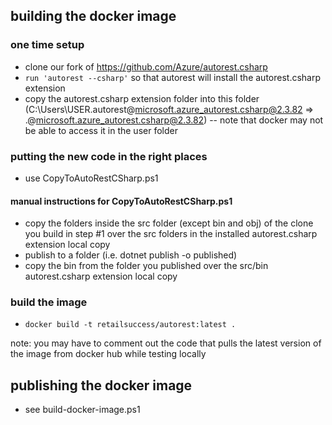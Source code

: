 ## building the docker image

### one time setup

* clone our fork of https://github.com/Azure/autorest.csharp
* ```run 'autorest --csharp'``` so that autorest will install the autorest.csharp extension
* copy the autorest.csharp extension folder into this folder (C:\Users\USER\.autorest\@microsoft.azure_autorest.csharp@2.3.82 => .\@microsoft.azure_autorest.csharp@2.3.82) -- note that docker may not be able to access it in the user folder

### putting the new code in the right places

* use CopyToAutoRestCSharp.ps1

#### manual instructions for CopyToAutoRestCSharp.ps1

* copy the folders inside the src folder (except bin and obj) of the clone you build in step #1 over the src folders in the installed autorest.csharp extension local copy
* publish to a folder (i.e. dotnet publish -o published)
* copy the bin from the folder you published over the src/bin autorest.csharp extension local copy

### build the image

* ```docker build -t retailsuccess/autorest:latest .```

note: you may have to comment out the code that pulls the latest version of the image from docker hub while testing locally

## publishing the docker image

* see build-docker-image.ps1